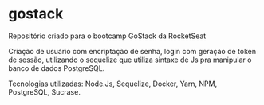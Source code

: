 # gostack
Repositório criado para o bootcamp GoStack da RocketSeat

Criação de usuário com encriptação de senha, login com geração de token de sessão, utilizando o sequelize que utiliza sintaxe de Js pra manipular o banco de dados PostgreSQL.

Tecnologias utilizadas: Node.Js, Sequelize, Docker, Yarn, NPM, PostgreSQL, Sucrase.

